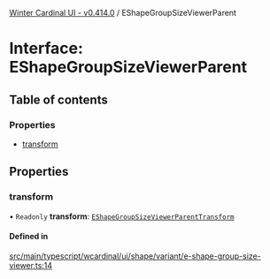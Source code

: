 [Winter Cardinal UI - v0.414.0](../index.md) / EShapeGroupSizeViewerParent

# Interface: EShapeGroupSizeViewerParent

## Table of contents

### Properties

- [transform](EShapeGroupSizeViewerParent.md#transform)

## Properties

### transform

• `Readonly` **transform**: [`EShapeGroupSizeViewerParentTransform`](EShapeGroupSizeViewerParentTransform.md)

#### Defined in

[src/main/typescript/wcardinal/ui/shape/variant/e-shape-group-size-viewer.ts:14](https://github.com/winter-cardinal/winter-cardinal-ui/blob/v0.414.0/src/main/typescript/wcardinal/ui/shape/variant/e-shape-group-size-viewer.ts#L14)
